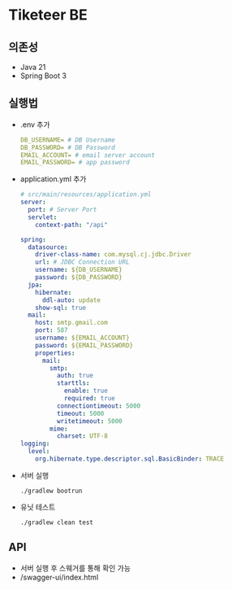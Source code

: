 # Tiketeer BE

## 의존성

- Java 21
- Spring Boot 3

## 실행법

- .env 추가
  ```yml
  DB_USERNAME= # DB Username
  DB_PASSWORD= # DB Password
  EMAIL_ACCOUNT= # email server account
  EMAIL_PASSWORD= # app password
  ```

- application.yml 추가
  ```yml
  # src/main/resources/application.yml
  server:
    port: # Server Port
    servlet:
      context-path: "/api"

  spring:
    datasource:
      driver-class-name: com.mysql.cj.jdbc.Driver
      url: # JDBC Connection URL
      username: ${DB_USERNAME}
      password: ${DB_PASSWORD}
    jpa:
      hibernate:
        ddl-auto: update
      show-sql: true
    mail:
      host: smtp.gmail.com
      port: 587
      username: ${EMAIL_ACCOUNT}
      password: ${EMAIL_PASSWORD}
      properties:
        mail:
          smtp:
            auth: true
            starttls:
              enable: true
              required: true
            connectiontimeout: 5000
            timeout: 5000
            writetimeout: 5000
          mime:
            charset: UTF-8
  logging:
    level:
      org.hibernate.type.descriptor.sql.BasicBinder: TRACE
  ```

- 서버 실행
  ```shell
  ./gradlew bootrun
  ```
- 유닛 테스트
  ```shell
  ./gradlew clean test
  ```

## API

- 서버 실행 후 스웨거를 통해 확인 가능
- /swagger-ui/index.html
